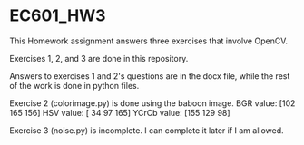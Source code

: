 # EC601_HW3
This Homework assignment answers three exercises that involve OpenCV.

Exercises 1, 2, and 3 are done in this repository.  

Answers to exercises 1 and 2's questions are in the docx file, while the rest of the work is done in python files.

Exercise 2 (colorimage.py) is done using the baboon image. 
BGR value:  [102 165 156]
HSV value:  [ 34  97 165]
YCrCb value:  [155 129  98]

Exercise 3 (noise.py) is incomplete. I can complete it later if I am allowed.
